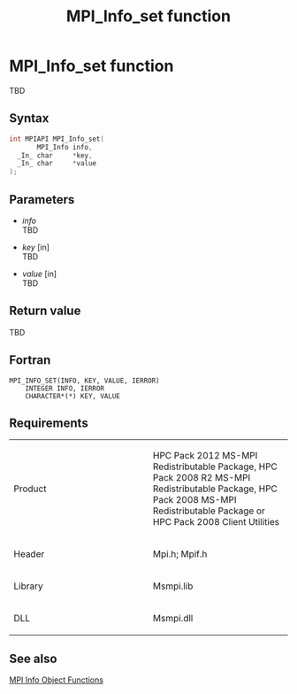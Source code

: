 ﻿---
title: MPI_Info_set function
TOCTitle: MPI_Info_set function
ms:assetid: 276f8c2d-61e3-46c4-9977-cb5781d065c1
ms:mtpsurl: https://msdn.microsoft.com/en-us/library/Dn473418(v=VS.85)
ms:contentKeyID: 59360954
ms.date: 03/28/2018
mtps_version: v=VS.85
f1_keywords:
- MPI_INFO_SET
- mpif/MPI_Info_set
- mpi/MPI_INFO_SET
dev_langs:
- C++
- C
---

# MPI\_Info\_set function

TBD

## Syntax

``` c++
int MPIAPI MPI_Info_set(
       MPI_Info info,
  _In_ char     *key,
  _In_ char     *value
);
```

## Parameters

  - *info*  
    TBD

  - *key* \[in\]  
    TBD

  - *value* \[in\]  
    TBD

## Return value

TBD

## Fortran

    MPI_INFO_SET(INFO, KEY, VALUE, IERROR)
        INTEGER INFO, IERROR
        CHARACTER*(*) KEY, VALUE

## Requirements

<table>
<colgroup>
<col style="width: 50%" />
<col style="width: 50%" />
</colgroup>
<tbody>
<tr class="odd">
<td><p>Product</p></td>
<td><p>HPC Pack 2012 MS-MPI Redistributable Package, HPC Pack 2008 R2 MS-MPI Redistributable Package, HPC Pack 2008 MS-MPI Redistributable Package or HPC Pack 2008 Client Utilities</p></td>
</tr>
<tr class="even">
<td><p>Header</p></td>
<td>Mpi.h;
Mpif.h</td>
</tr>
<tr class="odd">
<td><p>Library</p></td>
<td>Msmpi.lib</td>
</tr>
<tr class="even">
<td><p>DLL</p></td>
<td>Msmpi.dll</td>
</tr>
</tbody>
</table>


## See also

[MPI Info Object Functions](mpi-info-object-functions.md)

